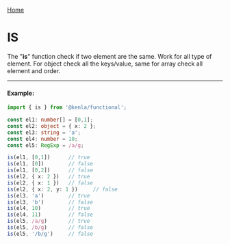 [Home](./../../README.md)

# IS

The "**is**" function check if two element are the same. Work for all type of element. For object check all the keys/value, same for array check all element and order.

--------------
#### Example:
``` typescript
import { is } from '@kenla/functional';

const el1: number[] = [0,1];
const el2: object = { x: 2 };
const el3: string = 'a';
const el4: number = 10;
const el5: RegExp = /a/g;

is(el1, [0,1])      // true
is(el1, [0])        // false
is(el1, [0,2])      // false
is(el2, { x: 2 })   // true
is(el2, { x: 1 })   // false
is(el2, { x: 2, y: 1 })     // false
is(el3, 'a')        // true
is(el3, 'b')        // false
is(el4, 10)         // true
is(el4, 11)         // false
is(el5, /a/g)       // true
is(el5, /b/g)       // false
is(el5, '/b/g')     // false
```

